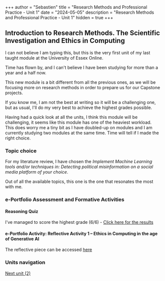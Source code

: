 +++
author = "Sebastien"
title = "Research Methods and Professional Practice - Unit 1"
date = "2024-05-05"
description = "Research Methods and Professional Practice - Unit 1"
hidden = true
+++

## Introduction to Research Methods. The Scientific Investigation and Ethics in Computing

I can not believe I am typing this, but this is the very first unit of my last taught module at the University of Essex Online.

Time has flown by, and I can't believe I have been studying for more than a year and a half now.

This new module is a bit different from all the previous ones, as we will be focusing more on research methods in order to prepare us for our Capstone projects.

If you know me, I am not the best at writing so it will be a challenging one, but as usual, I'll do my very best to achieve the highest grades possible.

Having had a quick look at all the units, I think this module will be challenging, it seems like this module has one of the heaviest workload. This does worry me a tiny bit as I have doubled-up on modules and I am currently studying two modules at the same time. Time will tell if I made the right choice.

### Topic choice

For my literature review, I have chosen the _Implement Machine Learning tools and/or techniques in: Detecting political misinformation on a social media platform of your choice_.

Out of all the available topics, this one is the one that resonates the most with me.

### e-Portfolio Assessment and Formative Activities

#### Reasoning Quiz

I've managed to score the highest grade (6/6) - [Click here for the results](/reasoning_quiz.pdf)

#### e-Portfolio Activity: Reflective Activity 1 – Ethics in Computing in the age of Generative AI

The reflective piece can be accessed [here](/reflective_activity_one.pdf)

### Units navigation

[Next unit (2)](/post/m7u2/)